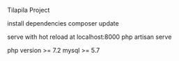 Tilapila Project


 install dependencies
 composer update
 
 serve with hot reload at localhost:8000
 php artisan serve
 
 php version >= 7.2
 mysql >= 5.7
 
 
